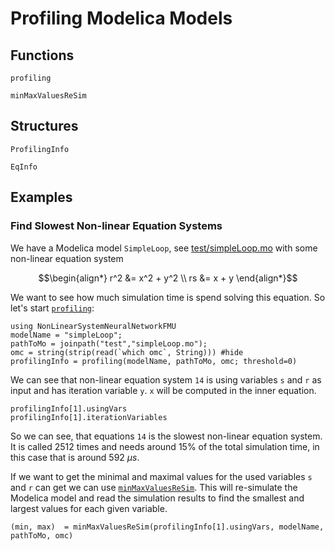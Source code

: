 
# Profiling Modelica Models

## Functions

```@docs
profiling
```

```@docs
minMaxValuesReSim
```

## Structures

```@docs
ProfilingInfo
```

```@docs
EqInfo
```

## Examples

### Find Slowest Non-linear Equation Systems

We have a Modelica model `SimpleLoop`, see [test/simpleLoop.mo](https://github.com/AnHeuermann/NonLinearSystemNeuralNetworkFMU.jl/blob/main/test/simpleLoop.mo) with some non-linear equation system

```math
\begin{align*}
  r^2 &= x^2 + y^2 \\
  rs  &= x + y
\end{align*}
```

We want to see how much simulation time is spend solving this equation.
So let's start [`profiling`](@ref):

```@repl profilingexample
using NonLinearSystemNeuralNetworkFMU
modelName = "simpleLoop";
pathToMo = joinpath("test","simpleLoop.mo");
omc = string(strip(read(`which omc`, String))) #hide
profilingInfo = profiling(modelName, pathToMo, omc; threshold=0)
```

We can see that non-linear equation system `14` is using variables `s` and `r`
as input and has iteration variable `y`.
`x` will be computed in the inner equation.

```@repl profilingexample
profilingInfo[1].usingVars
profilingInfo[1].iterationVariables
```

So we can see, that equations `14` is the slowest non-linear equation system. It is called 2512 times and needs around 15% of the total simulation time, in this case that is around 592 $\mu s$.

If we want to get the minimal and maximal values for the used variables `s` and `r` can get we can use [`minMaxValuesReSim`](@ref). This will re-simulate the Modelica model and read the simulation results to find the smallest and largest values for each given variable.

```@repl profilingexample
(min, max)  = minMaxValuesReSim(profilingInfo[1].usingVars, modelName, pathToMo, omc)
```